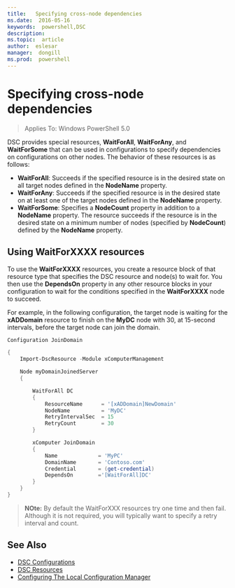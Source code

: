```yaml
---
title:   Specifying cross-node dependencies
ms.date:  2016-05-16
keywords:  powershell,DSC
description:  
ms.topic:  article
author:  eslesar
manager:  dongill
ms.prod:  powershell
---
```


# Specifying cross-node dependencies

> Applies To: Windows PowerShell 5.0

DSC provides special resources, **WaitForAll**, **WaitForAny**, and **WaitForSome** that can be used in configurations to specify dependencies on configurations on other nodes. The
behavior of these resources is as follows:

* **WaitForAll**: Succeeds if the specified resource is in the desired state on all target nodes defined in the **NodeName** property.
* **WaitForAny**: Succeeds if the specified resource is in the desired state on at least one of the target nodes defined in the **NodeName** property.
* **WaitForSome**: Specifies a **NodeCount** property in addition to a **NodeName** property. The resource succeeds if the resource is in the desired state on a minimum number of nodes 
(specified by **NodeCount**) defined by the **NodeName** property. 

## Using WaitForXXXX resources

To use the **WaitForXXXX** resources, you create a resource block of that resource type that specifies the DSC resource and node(s) to wait for. You then use the **DependsOn** property
in any other resource blocks in your configuration to wait for the conditions specified in the **WaitForXXXX** node to succeed.

For example, in the following configuration, the target node is waiting for the **xADDomain** resource to finish on the **MyDC** node with 30, at 15-second intervals, before the target node 
can join the domain.

```PowerShell
Configuration JoinDomain

{
	Import-DscResource -Module xComputerManagement

    Node myDomainJoinedServer
    {

	    WaitForAll DC
	    {
		    ResourceName      = '[xADDomain]NewDomain'
		    NodeName          = 'MyDC'
		    RetryIntervalSec  = 15
		    RetryCount        = 30
	    }

	    xComputer JoinDomain
	    {
		    Name             = 'MyPC'
		    DomainName       = 'Contoso.com'
		    Credential       = (get-credential)
		    DependsOn        ='[WaitForAll]DC'
	    }
    }
}
```

>**NOte:** By default the WaitForXXX resources try one time and then fail. Although it is not required, you will typically want to specify a retry interval and count.

## See Also
* [DSC Configurations](configurations.md)
* [DSC Resources](resources.md)
* [Configuring The Local Configuration Manager](metaConfig.md)

